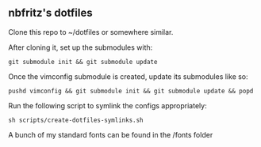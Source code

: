 nbfritz's dotfiles
------------------

Clone this repo to ~/dotfiles or somewhere similar.

After cloning it, set up the submodules with:

    git submodule init && git submodule update

Once the vimconfig submodule is created, update its submodules like so:

    pushd vimconfig && git submodule init && git submodule update && popd

Run the following script to symlink the configs appropriately:

    sh scripts/create-dotfiles-symlinks.sh

A bunch of my standard fonts can be found in the /fonts folder
